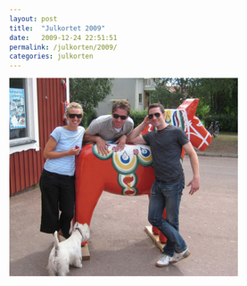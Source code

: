 ```yaml
---
layout: post
title:  "Julkortet 2009"
date:   2009-12-24 22:51:51
permalink: /julkorten/2009/
categories: julkorten
---
```


![Julkortet 2009](/img/julkorten/2009/index.jpg)

